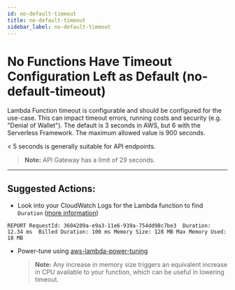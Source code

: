 ```yaml
---
id: no-default-timeout
title: no-default-timeout
sidebar_label: no-default-timeout
---
```


# No Functions Have Timeout Configuration Left as Default (no-default-timeout)

Lambda Function timeout is configurable and should be configured for the use-case.
This can impact timeout errors, running costs and security (e.g. "Denial of Wallet").
The default is 3 seconds in AWS, but 6 with the Serverless Framework.
The maximum allowed value is 900 seconds.

< 5 seconds is generally suitable for API endpoints.

> **Note:** API Gateway has a limit of 29 seconds.

---

## Suggested Actions:

- Look into your CloudWatch Logs for the Lambda function to find `Duration` ([more information](https://docs.aws.amazon.com/lambda/latest/dg/best-practices.html))

```
REPORT RequestId: 3604209a-e9a3-11e6-939a-754dd98c7be3	Duration: 12.34 ms	Billed Duration: 100 ms Memory Size: 128 MB	Max Memory Used: 18 MB
```

- Power-tune using [aws-lambda-power-tuning](https://github.com/alexcasalboni/aws-lambda-power-tuning)
  > **Note:** Any increase in memory size triggers an equivalent increase in CPU available to your function, which can be useful in lowering timeout.
